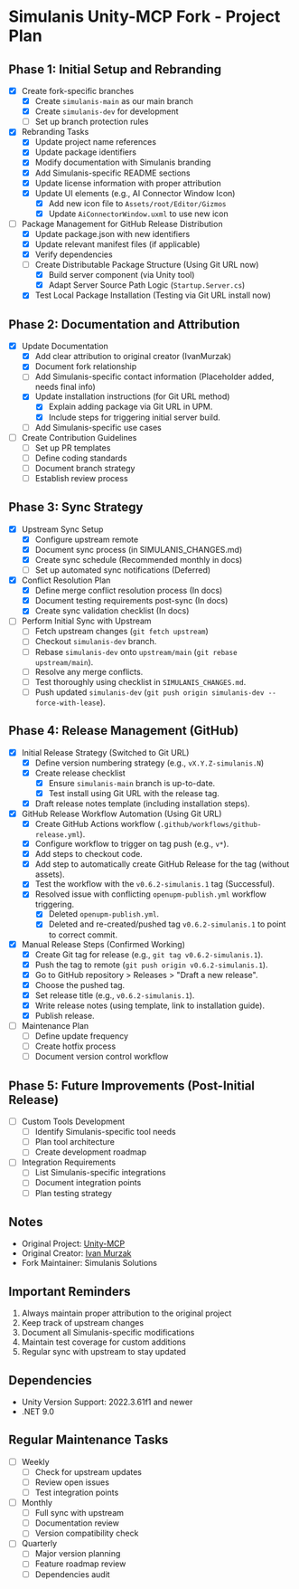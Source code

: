 # Simulanis Unity-MCP Fork - Project Plan

## Phase 1: Initial Setup and Rebranding
- [x] Create fork-specific branches
  - [x] Create `simulanis-main` as our main branch
  - [x] Create `simulanis-dev` for development
  - [ ] Set up branch protection rules

- [x] Rebranding Tasks
  - [x] Update project name references
  - [x] Update package identifiers
  - [x] Modify documentation with Simulanis branding
  - [x] Add Simulanis-specific README sections
  - [x] Update license information with proper attribution
  - [x] Update UI elements (e.g., AI Connector Window Icon)
    - [x] Add new icon file to `Assets/root/Editor/Gizmos`
    - [x] Update `AiConnectorWindow.uxml` to use new icon

- [ ] Package Management for GitHub Release Distribution
  - [x] Update package.json with new identifiers
  - [x] Update relevant manifest files (if applicable)
  - [x] Verify dependencies
  - [ ] Create Distributable Package Structure (Using Git URL now)
    - [x] Build server component (via Unity tool)
    - [x] Adapt Server Source Path Logic (`Startup.Server.cs`)
  - [x] Test Local Package Installation (Testing via Git URL install now)

## Phase 2: Documentation and Attribution
- [x] Update Documentation
  - [x] Add clear attribution to original creator (IvanMurzak)
  - [x] Document fork relationship
  - [ ] Add Simulanis-specific contact information (Placeholder added, needs final info)
  - [x] Update installation instructions (for Git URL method)
    - [x] Explain adding package via Git URL in UPM.
    - [x] Include steps for triggering initial server build.
  - [ ] Add Simulanis-specific use cases
- [ ] Create Contribution Guidelines
  - [ ] Set up PR templates
  - [ ] Define coding standards
  - [ ] Document branch strategy
  - [ ] Establish review process

## Phase 3: Sync Strategy
- [x] Upstream Sync Setup
  - [x] Configure upstream remote
  - [x] Document sync process (in SIMULANIS_CHANGES.md)
  - [x] Create sync schedule (Recommended monthly in docs)
  - [ ] Set up automated sync notifications (Deferred)
- [x] Conflict Resolution Plan
  - [x] Define merge conflict resolution process (In docs)
  - [x] Document testing requirements post-sync (In docs)
  - [x] Create sync validation checklist (In docs)
- [ ] Perform Initial Sync with Upstream
  - [ ] Fetch upstream changes (`git fetch upstream`)
  - [ ] Checkout `simulanis-dev` branch.
  - [ ] Rebase `simulanis-dev` onto `upstream/main` (`git rebase upstream/main`).
  - [ ] Resolve any merge conflicts.
  - [ ] Test thoroughly using checklist in `SIMULANIS_CHANGES.md`.
  - [ ] Push updated `simulanis-dev` (`git push origin simulanis-dev --force-with-lease`).

## Phase 4: Release Management (GitHub)
- [x] Initial Release Strategy (Switched to Git URL)
  - [x] Define version numbering strategy (e.g., `vX.Y.Z-simulanis.N`)
  - [x] Create release checklist
    - [x] Ensure `simulanis-main` branch is up-to-date.
    - [x] Test install using Git URL with the release tag.
  - [x] Draft release notes template (including installation steps).
- [x] GitHub Release Workflow Automation (Using Git URL)
  - [x] Create GitHub Actions workflow (`.github/workflows/github-release.yml`).
  - [x] Configure workflow to trigger on tag push (e.g., `v*`).
  - [x] Add steps to checkout code.
  - [x] Add step to automatically create GitHub Release for the tag (without assets).
  - [x] Test the workflow with the `v0.6.2-simulanis.1` tag (Successful).
  - [x] Resolved issue with conflicting `openupm-publish.yml` workflow triggering.
    - [x] Deleted `openupm-publish.yml`.
    - [x] Deleted and re-created/pushed tag `v0.6.2-simulanis.1` to point to correct commit.
- [x] Manual Release Steps (Confirmed Working)
  - [x] Create Git tag for release (e.g., `git tag v0.6.2-simulanis.1`).
  - [x] Push the tag to remote (`git push origin v0.6.2-simulanis.1`).
  - [x] Go to GitHub repository > Releases > "Draft a new release".
  - [x] Choose the pushed tag.
  - [x] Set release title (e.g., `v0.6.2-simulanis.1`).
  - [x] Write release notes (using template, link to installation guide).
  - [x] Publish release.
- [ ] Maintenance Plan
  - [ ] Define update frequency
  - [ ] Create hotfix process
  - [ ] Document version control workflow

## Phase 5: Future Improvements (Post-Initial Release)
- [ ] Custom Tools Development
  - [ ] Identify Simulanis-specific tool needs
  - [ ] Plan tool architecture
  - [ ] Create development roadmap

- [ ] Integration Requirements
  - [ ] List Simulanis-specific integrations
  - [ ] Document integration points
  - [ ] Plan testing strategy

## Notes
- Original Project: [Unity-MCP](https://github.com/IvanMurzak/Unity-MCP)
- Original Creator: [Ivan Murzak](https://github.com/IvanMurzak)
- Fork Maintainer: Simulanis Solutions

## Important Reminders
1. Always maintain proper attribution to the original project
2. Keep track of upstream changes
3. Document all Simulanis-specific modifications
4. Maintain test coverage for custom additions
5. Regular sync with upstream to stay updated

## Dependencies
- Unity Version Support: 2022.3.61f1 and newer
- .NET 9.0

## Regular Maintenance Tasks
- [ ] Weekly
  - [ ] Check for upstream updates
  - [ ] Review open issues
  - [ ] Test integration points

- [ ] Monthly
  - [ ] Full sync with upstream
  - [ ] Documentation review
  - [ ] Version compatibility check

- [ ] Quarterly
  - [ ] Major version planning
  - [ ] Feature roadmap review
  - [ ] Dependencies audit 